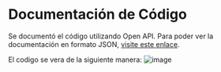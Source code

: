 # Documentación de Código

Se documentó el código utilizando Open API. Para poder ver la documentación en formato JSON, [visite este enlace](http://localhost:8080/v3/api-docs).  

El codigo se vera de la siguiente manera:
![image](https://github.com/DylanEstrada9838/proyecto/assets/104156855/eaa664f8-5b7c-42f1-a570-aa2bc4db26d9)

